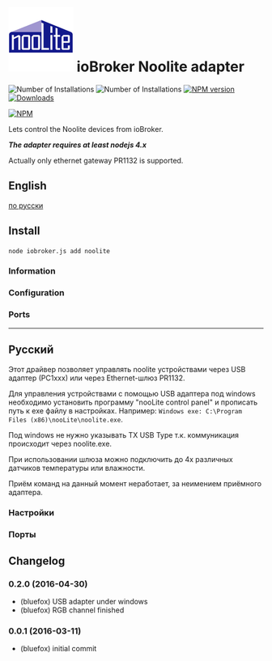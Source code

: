 ![Logo](admin/noolite.png)
ioBroker Noolite adapter
=================

![Number of Installations](http://iobroker.live/badges/noolite-installed.svg) ![Number of Installations](http://iobroker.live/badges/noolite-stable.svg) [![NPM version](http://img.shields.io/npm/v/iobroker.noolite.svg)](https://www.npmjs.com/package/iobroker.noolite)
[![Downloads](https://img.shields.io/npm/dm/iobroker.noolite.svg)](https://www.npmjs.com/package/iobroker.noolite)

[![NPM](https://nodei.co/npm/iobroker.noolite.png?downloads=true)](https://nodei.co/npm/iobroker.noolite/)

Lets control the Noolite devices from ioBroker.

***The adapter requires at least nodejs 4.x***

Actually only ethernet gateway PR1132 is supported.

## English
[по русски](#Русский)

## Install

```node iobroker.js add noolite```

### Information

### Configuration


### Ports

-------------------
## Русский        
Этот драйвер позволяет управлять noolite устройствами через USB адаптер (РС1ххх) или через Ethernet-шлюз PR1132.

Для управления устройствами с помощью USB адаптера под windows необходимо установить программу "nooLite control panel" и
прописать путь к exe файлу в настройках. Например:
```Windows exe: C:\Program Files (x86)\nooLite\noolite.exe```.

Под windows не нужно указывать TX USB Type т.к. коммуникация происходит через noolite.exe.

При использовании шлюза можно подключить до 4х различных датчиков температуры или влажности.

Приём команд на данный момент неработает, за неимением приёмного адаптера.

### Настройки


### Порты

## Changelog
### 0.2.0 (2016-04-30)
* (bluefox) USB adapter under windows
* (bluefox) RGB channel finished

### 0.0.1 (2016-03-11)
* (bluefox) initial commit
